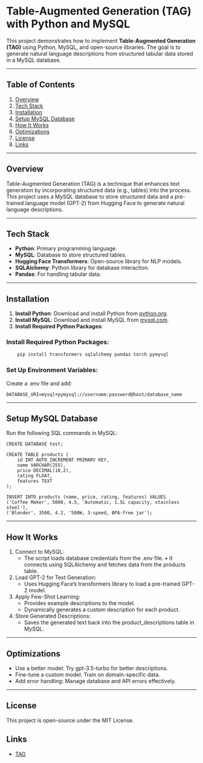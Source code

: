 # Table-Augmented Generation (TAG) with Python and MySQL

This project demonstrates how to implement **Table-Augmented Generation (TAG)** using Python, MySQL, and open-source libraries. The goal is to generate natural language descriptions from structured tabular data stored in a MySQL database.

---

## Table of Contents
1. [Overview](#overview)
2. [Tech Stack](#tech-stack)
3. [Installation](#installation)
4. [Setup MySQL Database](#setup-mysql-database)
5. [How It Works](#how-it-works)
6. [Optimizations](#optimizations)
7. [License](#license)
8. [Links](#Links)

---

## Overview
Table-Augmented Generation (TAG) is a technique that enhances text generation by incorporating structured data (e.g., tables) into the process. This project uses a MySQL database to store structured data and a pre-trained language model (GPT-2) from Hugging Face to generate natural language descriptions.

---

## Tech Stack
- **Python**: Primary programming language.
- **MySQL**: Database to store structured tables.
- **Hugging Face Transformers**: Open-source library for NLP models.
- **SQLAlchemy**: Python library for database interaction.
- **Pandas**: For handling tabular data.

---

## Installation
1. **Install Python**: Download and install Python from [python.org](https://www.python.org/).
2. **Install MySQL**: Download and install MySQL from [mysql.com](https://www.mysql.com/).
3. **Install Required Python Packages**:

### Install Required Python Packages:  


```bash
    pip install transformers sqlalchemy pandas torch pymysql
```

### Set Up Environment Variables:
Create a .env file and add:

```shell
DATABASE_URI=mysql+pymysql://username:password@host/database_name
```

---

## Setup MySQL Database

Run the following SQL commands in MySQL:

```shell
CREATE DATABASE test;

CREATE TABLE products (
    id INT AUTO_INCREMENT PRIMARY KEY,
    name VARCHAR(255),
    price DECIMAL(10,2),
    rating FLOAT,
    features TEXT
);

INSERT INTO products (name, price, rating, features) VALUES
('Coffee Maker', 5000, 4.5, 'Automatic, 1.5L capacity, stainless steel'),
('Blender', 3500, 4.2, '500W, 3-speed, BPA-free jar');
```

---

## How It Works

1. Connect to MySQL:
   - The script loads database credentials from the .env file.
       •	It connects using SQLAlchemy and fetches data from the products table.
2. Load GPT-2 for Text Generation:
   - Uses Hugging Face’s transformers library to load a pre-trained GPT-2 model.
3. Apply Few-Shot Learning:
   - Provides example descriptions to the model.
   - Dynamically generates a custom description for each product.
4. Store Generated Descriptions:
   - Saves the generated text back into the product_descriptions table in MySQL.

---

## Optimizations

- Use a better model: Try gpt-3.5-turbo for better descriptions.
- Fine-tune a custom model: Train on domain-specific data.
- Add error handling: Manage database and API errors effectively.

---


## License

This project is open-source under the MIT License.

## Links

- [TAG](https://mohammedjassimjasm.wixsite.com/blog/post/table-augmented-generation-tag)